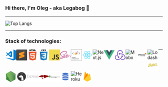 ### Hi there, I'm Oleg - aka Legabog 👋
<hr/>

![Top Langs](https://github-readme-stats.vercel.app/api/top-langs/?username=Legabog&layout=compact)

<hr/>

### Stack of technologies:


[<img align="left" alt="Visual Studio Code" width="35px" src="https://raw.githubusercontent.com/github/explore/80688e429a7d4ef2fca1e82350fe8e3517d3494d/topics/visual-studio-code/visual-studio-code.png" />][vscode]
[<img align="left" alt="Sublime-text" width="35px" src="https://raw.githubusercontent.com/github/explore/80688e429a7d4ef2fca1e82350fe8e3517d3494d/topics/sublime-text/sublime-text.png" />][sublime-text]
[<img align="left" alt="HTML5" width="35px" src="https://raw.githubusercontent.com/github/explore/80688e429a7d4ef2fca1e82350fe8e3517d3494d/topics/html/html.png" />][html]
[<img align="left" alt="CSS3" width="35px" src="https://raw.githubusercontent.com/github/explore/80688e429a7d4ef2fca1e82350fe8e3517d3494d/topics/css/css.png" />][css]
[<img align="left" alt="Js" width="35px" src="https://raw.githubusercontent.com/github/explore/80688e429a7d4ef2fca1e82350fe8e3517d3494d/topics/javascript/javascript.png" />][js]
[<img align="left" alt="SASS" width="35px" src="https://raw.githubusercontent.com/github/explore/80688e429a7d4ef2fca1e82350fe8e3517d3494d/topics/sass/sass.png" />][sass]
[<img align="left" alt="Styled-components" width="35px" src="https://raw.githubusercontent.com/github/explore/80688e429a7d4ef2fca1e82350fe8e3517d3494d/topics/styled-components/styled-components.png" />][styled-components]
[<img align="left" alt="React" width="35px" src="https://raw.githubusercontent.com/github/explore/80688e429a7d4ef2fca1e82350fe8e3517d3494d/topics/react/react.png" />][react]
[<img align="left" alt="Next.js" width="35px" src="https://cdn.icon-icons.com/icons2/2389/PNG/512/next_js_logo_icon_145038.png" />][next.js]
[<img align="left" alt="Vue" width="35px" src="https://raw.githubusercontent.com/github/explore/80688e429a7d4ef2fca1e82350fe8e3517d3494d/topics/vue/vue.png" />][vue]
[<img align="left" alt="Redux" width="35px" src="https://raw.githubusercontent.com/github/explore/80688e429a7d4ef2fca1e82350fe8e3517d3494d/topics/redux/redux.png" />][redux]
[<img align="left" alt="Mobx" width="35px" src="https://avatars1.githubusercontent.com/u/17475736?s=200&v=4" />][mobx]
[<img align="left" alt="Effector" width="35px" src="https://raw.githubusercontent.com/github/explore/44830009c173b8601ec4f7bee0cce513ad56f47c/topics/effector/effector.png" />][effector]
[<img align="left" alt="Lodash" width="35px" src="https://avatars2.githubusercontent.com/u/2565403?s=200&v=4" />][lodash]
[<img align="left" alt="Babel" width="35px" src="https://raw.githubusercontent.com/github/explore/cb39e2385dfcec8a661d01bfacff6b1e33bbaa9d/topics/babel/babel.png" />][babel]
[<img align="left" alt="Node" width="35px" src="https://raw.githubusercontent.com/github/explore/80688e429a7d4ef2fca1e82350fe8e3517d3494d/topics/nodejs/nodejs.png" />][node]
[<img align="left" alt="Deno" width="35px" src="https://raw.githubusercontent.com/github/explore/361e2821e2dea67711cde99c9c40ed357061cf27/topics/deno/deno.png" />][deno]
[<img align="left" alt="Express" width="35px" src="https://raw.githubusercontent.com/github/explore/80688e429a7d4ef2fca1e82350fe8e3517d3494d/topics/express/express.png" />][express]
[<img align="left" alt="Mongoose" width="35px" src="https://raw.githubusercontent.com/github/explore/80688e429a7d4ef2fca1e82350fe8e3517d3494d/topics/mongoose/mongoose.png" />][mongoose]
[<img align="left" alt="Mongodb" width="35px" src="https://raw.githubusercontent.com/github/explore/80688e429a7d4ef2fca1e82350fe8e3517d3494d/topics/mongodb/mongodb.png" />][mongodb]
[<img align="left" alt="Sql" width="35px" src="https://raw.githubusercontent.com/github/explore/80688e429a7d4ef2fca1e82350fe8e3517d3494d/topics/sql/sql.png" />][sql]
[<img align="left" alt="Heroku" width="35px" src="https://hackbrightacademy.com/content/uploads/2017/03/heroku.png" />][heroku]
[<img align="left" alt="Firebase" width="35px" src="https://raw.githubusercontent.com/github/explore/80688e429a7d4ef2fca1e82350fe8e3517d3494d/topics/firebase/firebase.png" />][firebase]

<hr/>
<!--
**Legabog/Legabog** is a ✨ _special_ ✨ repository because its `README.md` (this file) appears on your GitHub profile.

Here are some ideas to get you started:

- 🔭 I’m currently working on ...
- 🌱 I’m currently learning ...
- 👯 I’m looking to collaborate on ...
- 🤔 I’m looking for help with ...
- 💬 Ask me about ...
- 📫 How to reach me: ...
- 😄 Pronouns: ...
- ⚡ Fun fact: ...
-->

[vscode]: https://github.com/topics/visual-studio-code
[sublime-text]: https://github.com/topics/sublime-text
[html]: https://github.com/topics/html
[css]: https://github.com/topics/css
[js]: https://github.com/topics/javascript
[sass]: https://github.com/topics/sass
[styled-components]: https://github.com/topics/styled-components
[react]: https://github.com/topics/react
[next.js]: https://github.com/vercel/next.js
[vue]: https://github.com/topics/vue
[redux]: https://github.com/topics/redux
[mobx]: https://github.com/mobxjs/mobx
[effector]: https://github.com/topics/effector
[lodash]: https://github.com/lodash/lodash
[babel]: https://github.com/topics/babel
[node]: https://github.com/topics/node
[deno]: https://github.com/topics/deno
[express]: https://github.com/topics/express
[mongoose]: https://github.com/topics/mongoose
[mongodb]: https://github.com/topics/mongodb
[sql]: https://github.com/topics/sql
[heroku]: https://www.heroku.com/
[firebase]: https://github.com/topics/firebase
